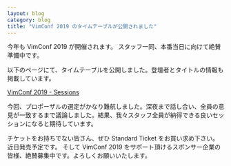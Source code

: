 ```yaml
---
layout: blog
category: blog
title: "VimConf 2019 のタイムテーブルが公開されました"
---
```


今年も VimConf 2019 が開催されます。
スタッフ一同、本番当日に向けて絶賛準備中です。

以下のページにて、タイムテーブルを公開しました。登壇者とタイトルの情報も掲載しています。

[VimConf 2019 - Sessions](https://vimconf.org/2019/#menu-time-table)

今回、プロポーザルの選定がかなり難航しました。深夜まで話し合い、全員の意見が一致するまで議論しました。結果、我々スタッフ全員が納得できる良いセッションになると期待しています。

チケットをお持ちでない皆さん、ぜひ Standard Ticket をお買い求め下さい。近日発売予定です。
そして VimConf 2019 をサポート頂けるスポンサー企業の皆様、絶賛募集中です。よろしくお願いいたします。
